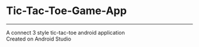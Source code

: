 # Tic-Tac-Toe-Game-App
---
A connect 3 style tic-tac-toe android application  
Created on Android Studio
